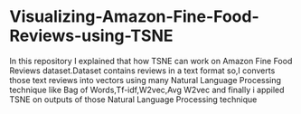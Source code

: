 # Visualizing-Amazon-Fine-Food-Reviews-using-TSNE
In this repository I explained that how TSNE can work on Amazon Fine Food Reviews dataset.Dataset contains reviews in a text format so,I converts those text reviews into vectors using many Natural Language Processing technique like Bag of Words,Tf-idf,W2vec,Avg W2vec and finally i appiled TSNE on outputs of those Natural Language Processing technique
